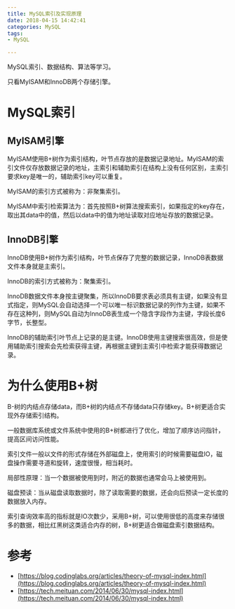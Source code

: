 ```yaml
---
title: MySQL索引及实现原理
date: 2018-04-15 14:42:41
categories: MySQL
tags: 
- MySQL

---
```


MySQL索引、数据结构、算法等学习。

<!--more-->

只看MyISAM和InnoDB两个存储引擎。

# MySQL索引

## MyISAM引擎

MyISAM使用B+树作为索引结构，叶节点存放的是数据记录地址。MyISAM的索引文件仅存放数据记录的地址，主索引和辅助索引在结构上没有任何区别，主索引要求key是唯一的，辅助索引key可以重复。

MyISAM的索引方式被称为：非聚集索引。

MyISAM中索引检索算法为：首先按照B+树算法搜索索引，如果指定的key存在，取出其data中的值，然后以data中的值为地址读取对应地址存放的数据记录。

## InnoDB引擎

InnoDB使用B+树作为索引结构，叶节点保存了完整的数据记录，InnoDB表数据文件本身就是主索引。

InnoDB的索引方式被称为：聚集索引。

InnoDB数据文件本身按主键聚集，所以InnoDB要求表必须具有主键，如果没有显式指定，则MySQL会自动选择一个可以唯一标识数据记录的列作为主键，如果不存在这种列，则MySQL自动为InnoDB表生成一个隐含字段作为主键，字段长度6字节，长整型。

InnoDB的辅助索引叶节点上记录的是主键。InnoDB使用主键搜索很高效，但是使用辅助索引搜索会先检索获得主键，再根据主键到主索引中检索才能获得数据记录。

# 为什么使用B+树

B-树的内结点存储data，而B+树的内结点不存储data只存储key。B+树更适合实现外存储索引结构。

一般数据库系统或文件系统中使用的B+树都进行了优化，增加了顺序访问指针，提高区间访问性能。

索引文件一般以文件的形式存储在外部磁盘上，使用索引的时候需要磁盘IO，磁盘操作需要寻道和旋转，速度很慢，相当耗时。

局部性原理：当一个数据被使用到时，附近的数据也通常会马上被使用到。

磁盘预读：当从磁盘读取数据时，除了读取需要的数据，还会向后预读一定长度的数据放入内存。

索引查询效率高的指标就是IO次数少，采用B+树，可以使用很低的高度来存储很多的数据，相比红黑树这类适合内存的树，B+树更适合做磁盘索引数据结构。

# 参考

- [https://blog.codinglabs.org/articles/theory-of-mysql-index.html](https://blog.codinglabs.org/articles/theory-of-mysql-index.html)
- [https://tech.meituan.com/2014/06/30/mysql-index.html](https://tech.meituan.com/2014/06/30/mysql-index.html)